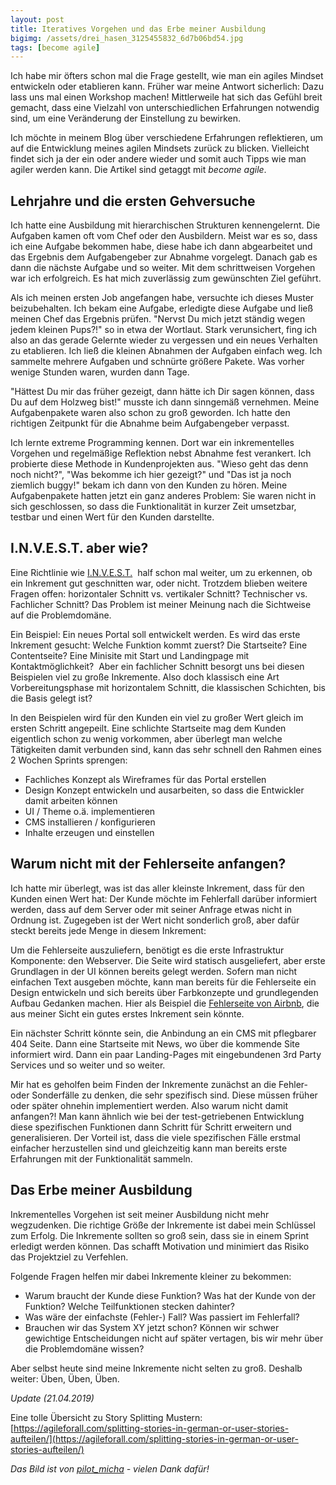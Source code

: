 ```yaml
---
layout: post
title: Iteratives Vorgehen und das Erbe meiner Ausbildung
bigimg: /assets/drei_hasen_3125455832_6d7b06bd54.jpg
tags: [become agile]
---
```


Ich habe mir öfters schon mal die Frage gestellt, wie man ein agiles Mindset entwickeln oder etablieren kann. Früher war meine Antwort sicherlich: Dazu lass uns mal einen Workshop machen! Mittlerweile hat sich das Gefühl breit gemacht, dass eine Vielzahl von unterschiedlichen Erfahrungen notwendig sind, um eine Veränderung der Einstellung zu bewirken.

Ich möchte in meinem Blog über verschiedene Erfahrungen reflektieren, um auf die Entwicklung meines agilen Mindsets zurück zu blicken. Vielleicht findet sich ja der ein oder andere wieder und somit auch Tipps wie man agiler werden kann. Die Artikel sind getaggt mit _become agile_.

## Lehrjahre und die ersten Gehversuche

Ich hatte eine Ausbildung mit hierarchischen Strukturen kennengelernt. Die Aufgaben kamen oft vom Chef oder den Ausbildern. Meist war es so, dass ich eine Aufgabe bekommen habe, diese habe ich dann abgearbeitet und das Ergebnis dem Aufgabengeber zur Abnahme vorgelegt. Danach gab es dann die nächste Aufgabe und so weiter. Mit dem schrittweisen Vorgehen war ich erfolgreich. Es hat mich zuverlässig zum gewünschten Ziel geführt.

Als ich meinen ersten Job angefangen habe, versuchte ich dieses Muster beizubehalten. Ich bekam eine Aufgabe, erledigte diese Aufgabe und ließ meinen Chef das Ergebnis prüfen. "Nervst Du mich jetzt ständig wegen jedem kleinen Pups?!" so in etwa der Wortlaut. Stark verunsichert, fing ich also an das gerade Gelernte wieder zu vergessen und ein neues Verhalten zu etablieren. Ich ließ die kleinen Abnahmen der Aufgaben einfach weg. Ich sammelte mehrere Aufgaben und schnürte größere Pakete. Was vorher wenige Stunden waren, wurden dann Tage.

"Hättest Du mir das früher gezeigt, dann hätte ich Dir sagen können, dass Du auf dem Holzweg bist!" musste ich dann sinngemäß vernehmen. Meine Aufgabenpakete waren also schon zu groß geworden. Ich hatte den richtigen Zeitpunkt für die Abnahme beim Aufgabengeber verpasst.

Ich lernte extreme Programming kennen. Dort war ein inkrementelles Vorgehen und regelmäßige Reflektion nebst Abnahme fest verankert. Ich probierte diese Methode in Kundenprojekten aus. "Wieso geht das denn noch nicht?", "Was bekomme ich hier gezeigt?" und "Das ist ja noch ziemlich buggy!" bekam ich dann von den Kunden zu hören. Meine Aufgabenpakete hatten jetzt ein ganz anderes Problem: Sie waren nicht in sich geschlossen, so dass die Funktionalität in kurzer Zeit umsetzbar, testbar und einen Wert für den Kunden darstellte.

## I.N.V.E.S.T. aber wie?

Eine Richtlinie wie [I.N.V.E.S.T.](https://de.wikipedia.org/wiki/INVEST_(Eselsbr%C3%BCcke))  half schon mal weiter, um zu erkennen, ob ein Inkrement gut geschnitten war, oder nicht. Trotzdem blieben weitere Fragen offen: horizontaler Schnitt vs. vertikaler Schnitt? Technischer vs. Fachlicher Schnitt? Das Problem ist meiner Meinung nach die Sichtweise auf die Problemdomäne.

Ein Beispiel: Ein neues Portal soll entwickelt werden. Es wird das erste Inkrement gesucht: Welche Funktion kommt zuerst? Die Startseite? Eine Contentseite? Eine Minisite mit Start und Landingpage mit Kontaktmöglichkeit?  Aber ein fachlicher Schnitt besorgt uns bei diesen Beispielen viel zu große Inkremente. Also doch klassisch eine Art Vorbereitungsphase mit horizontalem Schnitt, die klassischen Schichten, bis die Basis gelegt ist?

In den Beispielen wird für den Kunden ein viel zu großer Wert gleich im ersten Schritt angepeilt. Eine schlichte Startseite mag dem Kunden eigentlich schon zu wenig vorkommen, aber überlegt man welche Tätigkeiten damit verbunden sind, kann das sehr schnell den Rahmen eines 2 Wochen Sprints sprengen:

*   Fachliches Konzept als Wireframes für das Portal erstellen
*   Design Konzept entwickeln und ausarbeiten, so dass die Entwickler damit arbeiten können
*   UI / Theme o.ä. implementieren
*   CMS installieren / konfigurieren
*   Inhalte erzeugen und einstellen

## Warum nicht mit der Fehlerseite anfangen?

Ich hatte mir überlegt, was ist das aller kleinste Inkrement, dass für den Kunden einen Wert hat: Der Kunde möchte im Fehlerfall darüber informiert werden, dass auf dem Server oder mit seiner Anfrage etwas nicht in Ordnung ist. Zugegeben ist der Wert nicht sonderlich groß, aber dafür steckt bereits jede Menge in diesem Inkrement:

Um die Fehlerseite auszuliefern, benötigt es die erste Infrastruktur Komponente: den Webserver. Die Seite wird statisch ausgeliefert, aber erste Grundlagen in der UI können bereits gelegt werden. Sofern man nicht einfachen Text ausgeben möchte, kann man bereits für die Fehlerseite ein Design entwickeln und sich bereits über Farbkonzepte und grundlegenden Aufbau Gedanken machen. Hier als Beispiel die [Fehlerseite von Airbnb](https://www.airbnb.com/500), die aus meiner Sicht ein gutes erstes Inkrement sein könnte.

Ein nächster Schritt könnte sein, die Anbindung an ein CMS mit pflegbarer 404 Seite. Dann eine Startseite mit News, wo über die kommende Site informiert wird. Dann ein paar Landing-Pages mit eingebundenen 3rd Party Services und so weiter und so weiter.

Mir hat es geholfen beim Finden der Inkremente zunächst an die Fehler- oder Sonderfälle zu denken, die sehr spezifisch sind. Diese müssen früher oder später ohnehin implementiert werden. Also warum nicht damit anfangen?! Man kann ähnlich wie bei der test-getriebenen Entwicklung diese spezifischen Funktionen dann Schritt für Schritt erweitern und generalisieren. Der Vorteil ist, dass die viele spezifischen Fälle erstmal einfacher herzustellen sind und gleichzeitig kann man bereits erste Erfahrungen mit der Funktionalität sammeln.

## Das Erbe meiner Ausbildung

Inkrementelles Vorgehen ist seit meiner Ausbildung nicht mehr wegzudenken. Die richtige Größe der Inkremente ist dabei mein Schlüssel zum Erfolg. Die Inkremente sollten so groß sein, dass sie in einem Sprint erledigt werden können. Das schafft Motivation und minimiert das Risiko das Projektziel zu Verfehlen.

Folgende Fragen helfen mir dabei Inkremente kleiner zu bekommen:

*   Warum braucht der Kunde diese Funktion? Was hat der Kunde von der Funktion? Welche Teilfunktionen stecken dahinter?
*   Was wäre der einfachste (Fehler-) Fall? Was passiert im Fehlerfall?
*   Brauchen wir das System XY jetzt schon? Können wir schwer gewichtige Entscheidungen nicht auf später vertagen, bis wir mehr über die Problemdomäne wissen?

Aber selbst heute sind meine Inkremente nicht selten zu groß. Deshalb weiter: Üben, Üben, Üben.

_Update (21.04.2019)_


Eine tolle Übersicht zu Story Splitting Mustern: 
[https://agileforall.com/splitting-stories-in-german-or-user-stories-aufteilen/](https://agileforall.com/splitting-stories-in-german-or-user-stories-aufteilen/)


_Das Bild ist von [pilot_micha](https://www.flickr.com/photos/pilot_michael/) - vielen Dank dafür!_